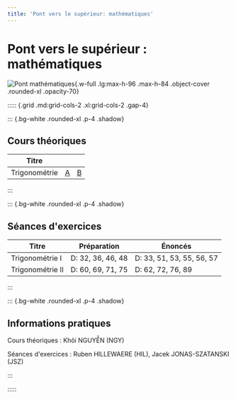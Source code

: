 ```yaml
---
title: 'Pont vers le supérieur: mathématiques'
---
```


# Pont vers le supérieur : mathématiques

![Pont mathématiques](/images/PM1C.png){.w-full .lg:max-h-96 .max-h-84 .object-cover .rounded-xl .opacity-70}

::::: {.grid .md:grid-cols-2 .xl:grid-cols-2 .gap-4}

::: {.bg-white .rounded-xl .p-4 .shadow}

## Cours théoriques

| Titre         |                                               |                                               |
| ------------- | --------------------------------------------- | --------------------------------------------- |
| Trigonométrie | [A](/PM1C/slides/01-trigonometry?boardName=A) | [B](/PM1C/slides/01-trigonometry?boardName=B) |

:::

::: {.bg-white .rounded-xl .p-4 .shadow}

## Séances d'exercices

| Titre            | Préparation       | Énoncés                   |
| ---------------- | ----------------- | ------------------------- |
| Trigonométrie I  | D: 32, 36, 46, 48 | D: 33, 51, 53, 55, 56, 57 |
| Trigonométrie II | D: 60, 69, 71, 75 | D: 62, 72, 76, 89         |

:::

::: {.bg-white .rounded-xl .p-4 .shadow}

## Informations pratiques

Cours théoriques
: Khôi NGUYỄN (NGY)

Séances d'exercices
: Ruben HILLEWAERE (HIL), Jacek JONAS-SZATANSKI (JSZ)

:::

:::::